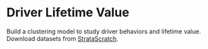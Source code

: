 # Driver Lifetime Value
 Build a clustering model to study driver behaviors and lifetime value. Download datasets from [StrataScratch](https://www.stratascratch.com/).
